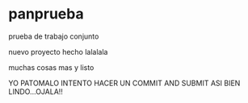 panprueba
=========

prueba de trabajo conjunto

nuevo proyecto hecho lalalala

muchas cosas mas
 y listo


YO PATOMALO INTENTO HACER UN COMMIT AND SUBMIT ASI BIEN LINDO...OJALA!! 
